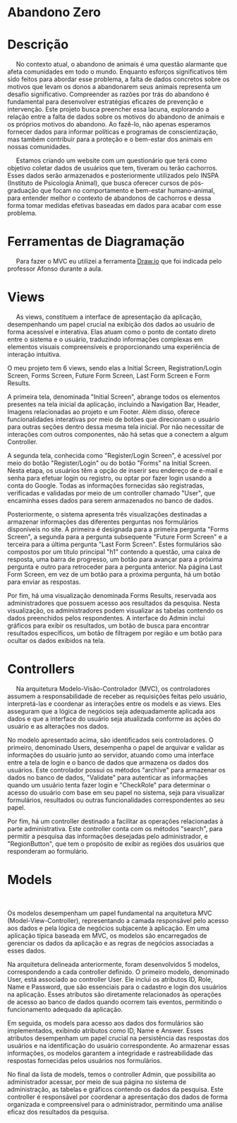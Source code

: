 # <a name="c1"></a> Abandono Zero

# <a name="c1"></a> Descrição

&nbsp;&nbsp;&nbsp;&nbsp;
No contexto atual, o abandono de animais é uma questão alarmante que afeta comunidades em todo o mundo. Enquanto esforços significativos têm sido feitos para abordar esse problema, a falta de dados concretos sobre os motivos que levam os donos a abandonarem seus animais representa um desafio significativo. Compreender as razões por trás do abandono é fundamental para desenvolver estratégias eficazes de prevenção e intervenção. Este projeto busca preencher essa lacuna, explorando a relação entre a falta de dados sobre os motivos do abandono de animais e os próprios motivos do abandono. Ao fazê-lo, não apenas esperamos fornecer dados para informar políticas e programas de conscientização, mas também contribuir para a proteção e o bem-estar dos animais em nossas comunidades.

&nbsp;&nbsp;&nbsp;&nbsp;
Estamos criando um website com um questionário que terá como objetivo coletar dados de usuários que tem, tiveram ou terão cachorros. Esses dados serão armazenados e posteriormente utilizados pelo INSPA (Instituto de Psicologia Animal), que busca oferecer cursos de pós-graduação que focam no comportamento e bem-estar humano-animal, para entender melhor o contexto de abandonos de cachorros e dessa forma tomar medidas efetivas baseadas em dados para acabar com esse problema. 

# <a name="c1"></a> Ferramentas de Diagramação
&nbsp;&nbsp;&nbsp;&nbsp;
Para fazer o MVC eu utilizei a ferramenta <a href="https://app.diagrams.net/">Draw.io</a> que foi indicada pelo professor Afonso durante a aula.

# <a name="c1"></a> Views
&nbsp;&nbsp;&nbsp;&nbsp;
As views, constituem a interface de apresentação da aplicação, desempenhando um papel crucial na exibição dos dados ao usuário de forma acessível e interativa. Elas atuam como o ponto de contato direto entre o sistema e o usuário, traduzindo informações complexas em elementos visuais compreensíveis e proporcionando uma experiência de interação intuitiva.
&nbsp;&nbsp;&nbsp;&nbsp;

O meu projeto tem 6 views, sendo elas a Initial Screen, Registration/Login Screen, Forms Screen, Future Form Screen, Last Form Screen e Form Results.
&nbsp;&nbsp;&nbsp;&nbsp;

A primeira tela, denominada "Initial Screen", abrange todos os elementos presentes na tela inicial da aplicação, incluindo a Navigation Bar, Header, Imagens relacionadas ao projeto e um Footer. Além disso, oferece funcionalidades interativas por meio de botões que direcionam o usuário para outras seções dentro dessa mesma tela inicial. Por não necessitar de interações com outros componentes, não há setas que a conectem a algum Controller.
&nbsp;&nbsp;&nbsp;&nbsp;

A segunda tela, conhecida como "Register/Login Screen", é acessível por meio do botão "Register/Login" ou do botão "Forms" na Initial Screen. Nesta etapa, os usuários têm a opção de inserir seu endereço de e-mail e senha para efetuar login ou registro, ou optar por fazer login usando a conta do Google. Todas as informações fornecidas são registradas, verificadas e validadas por meio de um controller chamado "User", que encaminha esses dados para serem armazenados no banco de dados.
&nbsp;&nbsp;&nbsp;&nbsp;

Posteriormente, o sistema apresenta três visualizações destinadas a armazenar informações das diferentes perguntas nos formulários disponíveis no site. A primeira é designada para a primeira pergunta "Forms Screen", a segunda para a pergunta subsequente "Future Form Screen" e a terceira para a última pergunta "Last Form Screen". Estes formulários são compostos por um título principal "h1" contendo a questão, uma caixa de resposta, uma barra de progresso, um botão para avançar para a próxima pergunta e outro para retroceder para a pergunta anterior. Na página Last Form Screen, em vez de um botão para a próxima pergunta, há um botão para enviar as respostas.
&nbsp;&nbsp;&nbsp;&nbsp;

Por fim, há uma visualização denominada Forms Results, reservada aos administradores que possuem acesso aos resultados da pesquisa. Nesta visualização, os administradores podem visualizar as tabelas contendo os dados preenchidos pelos respondentes. A interface do Admin inclui gráficos para exibir os resultados, um botão de busca para encontrar resultados específicos, um botão de filtragem por região e um botão para ocultar os dados exibidos na tela.

# <a name="c1"></a> Controllers
&nbsp;&nbsp;&nbsp;&nbsp;
Na arquitetura Modelo-Visão-Controlador (MVC), os controladores assumem a responsabilidade de receber as requisições feitas pelo usuário, interpretá-las e coordenar as interações entre os models e as views. Eles asseguram que a lógica de negócios seja adequadamente aplicada aos dados e que a interface do usuário seja atualizada conforme as ações do usuário e as alterações nos dados.
&nbsp;&nbsp;&nbsp;&nbsp;

No modelo apresentado acima, são identificados seis controladores. O primeiro, denominado Users, desempenha o papel de arquivar e validar as informações do usuário junto ao servidor, atuando como uma interface entre a tela de login e o banco de dados que armazena os dados dos usuários. Este controlador possui os métodos "archive" para armazenar os dados no banco de dados, "Validate" para autenticar as informações quando um usuário tenta fazer login e "CheckRole" para determinar o acesso do usuário com base em seu papel no sistema, seja para visualizar formulários, resultados ou outras funcionalidades correspondentes ao seu papel.
&nbsp;&nbsp;&nbsp;&nbsp;

Por fim, há um controller destinado a facilitar as operações relacionadas à parte administrativa. Este controller conta com os métodos "search", para permitir a pesquisa das informações desejadas pelo administrador, e "RegionButton", que tem o propósito de exibir as regiões dos usuários que responderam ao formulário.

# <a name="c1"></a> Models
&nbsp;&nbsp;&nbsp;&nbsp;

Os modelos desempenham um papel fundamental na arquitetura MVC (Model-View-Controller), representando a camada responsável pelo acesso aos dados e pela lógica de negócios subjacente à aplicação. Em uma aplicação típica baseada em MVC, os modelos são encarregados de gerenciar os dados da aplicação e as regras de negócios associadas a esses dados.
&nbsp;&nbsp;&nbsp;&nbsp;


Na arquitetura delineada anteriormente, foram desenvolvidos 5 modelos, correspondendo a cada controller definido. O primeiro modelo, denominado User, está associado ao controller User. Ele inclui os atributos ID, Role, Name e Password, que são essenciais para o cadastro e login dos usuários na aplicação. Esses atributos são diretamente relacionados às operações de acesso ao banco de dados quando ocorrem tais eventos, permitindo o funcionamento adequado da aplicação.
&nbsp;&nbsp;&nbsp;&nbsp;

Em seguida, os models para acesso aos dados dos formulários são implementados, exibindo atributos como ID, Name e Answer. Esses atributos desempenham um papel crucial na persistência das respostas dos usuários e na identificação do usuário correspondente. Ao armazenar essas informações, os modelos garantem a integridade e rastreabilidade das respostas fornecidas pelos usuários nos formulários.
&nbsp;&nbsp;&nbsp;&nbsp;

No final da lista de models, temos o controller Admin, que possibilita ao administrador acessar, por meio de sua página no sistema de administração, as tabelas e gráficos contendo os dados da pesquisa. Este controller é responsável por coordenar a apresentação dos dados de forma organizada e compreensível para o administrador, permitindo uma análise eficaz dos resultados da pesquisa.
